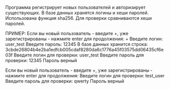 Программа регистрирует новых пользователей и авторизирует существующих.
В базе данных хранятся логины и хеши паролей. Использована функция sha256.
Для проверки сравниваются хеши паролей.

ПРИМЕР:
Если вы новый пользователь - введите +, уже зарегистрированы - нажмите enter для продолжения: +
Введите логин: user_test
Введите пароль: 12345
В базе данных хранится строка: 3cbde26804b4e2ba1edfcb005cdaf8280da6c1776a45f03575dd06435cf6e03f
Введите логин для проверки: user_test
Введите пароль для проверки: 12345
Пароль верный

Если вы новый пользователь - введите +, уже зарегистрированы - нажмите enter для продолжения: 
Введите логин для проверки: test_user
Введите пароль для проверки: qwerty
Пароль верный
